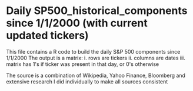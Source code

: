 # Daily SP500_historical_components since 1/1/2000 (with current updated tickers)

This file contains a R code to build the daily S&P 500 components since 1/1/2000
The output is a matrix:
i. rows are tickers
ii. columns are dates
iii. matrix has 1's if ticker was present in that day, or 0's otherwise

The source is a combination of Wikipedia, Yahoo Finance, Bloomberg and extensive research I did individually to make all sources consistent
